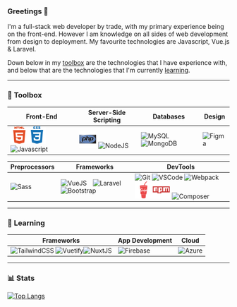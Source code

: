 ### Greetings 🖖

<!--
**techlord001/techlord001** is a ✨ _special_ ✨ repository because its `README.md` (this file) appears on your GitHub profile.

Here are some ideas to get you started:

- 🔭 I’m currently working on ...
- 🌱 I’m currently learning ...
- 👯 I’m looking to collaborate on ...
- 🤔 I’m looking for help with ...
- 💬 Ask me about ...
- 📫 How to reach me: ...
- 😄 Pronouns: ...
- ⚡ Fun fact: ...
-->
I'm a full-stack web developer by trade, with my primary experience being on the front-end. However I am knowledge on all sides of web development from design to deployment. My favourite technologies are Javascript, Vue.js & Laravel.

Down below in my [toolbox](#toolbox) are the technologies that I have experience with, and below that are the technologies that I'm currently [learning](#learning).

***
### 🧰 <a name="toolbox">Toolbox</a>
|Front-End|Server-Side Scripting|Databases|Design|
|---------|---------------------|---------|------|
|<img src="https://raw.githubusercontent.com/devicons/devicon/c7d326b6009e60442abc35fa45706d6f30ee4c8e/icons/html5/html5-plain-wordmark.svg" alt="HTML5" width=40 height=40/><img src="https://raw.githubusercontent.com/devicons/devicon/c7d326b6009e60442abc35fa45706d6f30ee4c8e/icons/css3/css3-plain-wordmark.svg" alt="CSS3" width=40 height=40/> <img src="https://cdn.worldvectorlogo.com/logos/logo-javascript.svg" alt="Javascript" width=40 height=40/>|<img src="https://raw.githubusercontent.com/devicons/devicon/c7d326b6009e60442abc35fa45706d6f30ee4c8e/icons/php/php-original.svg" alt="PHP" width=40 height=40/> <img src="https://cdn.worldvectorlogo.com/logos/nodejs-icon.svg" alt="NodeJS" width=40 height=40/>|<img src="https://cdn.worldvectorlogo.com/logos/mysql-6.svg" alt="MySQL" width=40 height=40/><img src="https://cdn.worldvectorlogo.com/logos/mongodb-icon-1.svg" alt="MongoDB" width=40 height=40/>|<img src="https://cdn.worldvectorlogo.com/logos/figma-1.svg" alt="Figma" width=40 height=40/>

|Preprocessors|Frameworks|DevTools|
|-------------|----------|--------|
|<img src="https://cdn.worldvectorlogo.com/logos/sass-1.svg" alt="Sass" width=40 height=40/>|<img src="https://cdn.worldvectorlogo.com/logos/vue-js-1.svg" alt="VueJS" width=40 height=40/> <img src="https://cdn.worldvectorlogo.com/logos/laravel-2.svg" alt="Laravel" width=40 height=40 style="margin: 0 10px"/> <img src="https://cdn.worldvectorlogo.com/logos/bootstrap-4.svg" alt="Bootstrap" width=40 height=40/>|<img src="https://cdn.worldvectorlogo.com/logos/git-icon.svg" alt="Git" width=40 height=40/> <img src="https://cdn.worldvectorlogo.com/logos/visual-studio-code-1.svg" alt="VSCode" width=40 height=40/> <img src="https://cdn.worldvectorlogo.com/logos/webpack-icon.svg" alt="Webpack" width=40 height=40/><img src="https://raw.githubusercontent.com/devicons/devicon/c7d326b6009e60442abc35fa45706d6f30ee4c8e/icons/gulp/gulp-plain.svg" alt="Gulp" width=40 height=40/><img src="https://raw.githubusercontent.com/devicons/devicon/c7d326b6009e60442abc35fa45706d6f30ee4c8e/icons/npm/npm-original-wordmark.svg" alt="npm" width=40 height=40/> <img src="https://cdn.worldvectorlogo.com/logos/composer.svg" alt="Composer" width=40 height=40/>|

***
### 🌱 <a name="learning">Learning</a>
|Frameworks|App Development|Cloud|
|----------|---------------|-----|
|<img src="https://cdn.worldvectorlogo.com/logos/tailwind-css-2.svg" alt="TailwindCSS" width=40 height=40/> <img src="https://cdn.worldvectorlogo.com/logos/vuetify.svg" alt="Vuetify" width=40 height=40/><img src="https://upload.wikimedia.org/wikipedia/commons/a/ae/Nuxt_logo.svg" alt="NuxtJS" width=40 height=40/>|<img src="https://cdn.worldvectorlogo.com/logos/firebase-1.svg" alt="Firebase" width=40 height=40/>|<img src="https://cdn.worldvectorlogo.com/logos/azure-1.svg" alt="Azure" width=40 height=40/>
***
### 📊 <a name="stats">Stats</a>
[![Top Langs](https://github-readme-stats.vercel.app/api/top-langs/?username=techlord001&theme=tokyonight&layout=compact)](https://github.com/anuraghazra/github-readme-stats)

